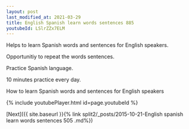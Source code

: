 ```yaml
---
layout: post
last_modified_at: 2021-03-29
title: English Spanish learn words sentences 885 
youtubeId: LSlrZZx7ELM
---
```

 
 
Helps to learn Spanish words and sentences for English speakers.

Opportunitiy to repeat the words sentences. 

Practice Spanish language. 
 
10 minutes practice every day. 
 
How to learn Spanish words and sentences for English speakers 
 
{% include youtubePlayer.html id=page.youtubeId %}
 
 
[Next]({{ site.baseurl }}{% link  split2/_posts/2015-10-21-English spanish learn words sentences 505 .md%})
 
